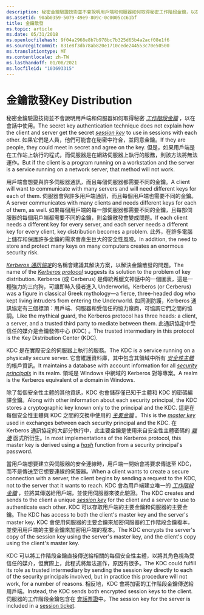 ```yaml
---
description: 秘密金鑰驗證技術並不會說明用戶端和伺服器如何取得秘密工作階段金鑰，以在會話中使用。
ms.assetid: 90ab0359-5079-49e9-809c-0c0005cc61bf
title: 金鑰散發
ms.topic: article
ms.date: 05/31/2018
ms.openlocfilehash: 9f04a2968e8b7b978bc7b325d65b4a2acf08e1f6
ms.sourcegitcommit: 831e8f3db78ab820e1710cede244553c70e50500
ms.translationtype: MT
ms.contentlocale: zh-TW
ms.lasthandoff: 01/08/2021
ms.locfileid: "103693315"
---
```

# <a name="key-distribution"></a><span data-ttu-id="62fdd-103">金鑰散發</span><span class="sxs-lookup"><span data-stu-id="62fdd-103">Key Distribution</span></span>

<span data-ttu-id="62fdd-104">秘密金鑰驗證技術並不會說明用戶端和伺服器如何取得秘密 [*工作階段金鑰*](../secgloss/s-gly.md) ，以在會話中使用。</span><span class="sxs-lookup"><span data-stu-id="62fdd-104">The secret key authentication technique does not explain how the client and server get the secret [*session key*](../secgloss/s-gly.md) to use in sessions with each other.</span></span> <span data-ttu-id="62fdd-105">如果它們是人員，他們可能會在秘密中符合，並同意金鑰。</span><span class="sxs-lookup"><span data-stu-id="62fdd-105">If they are people, they could meet in secret and agree on the key.</span></span> <span data-ttu-id="62fdd-106">但是，如果用戶端是在工作站上執行的程式，而伺服器是在網路伺服器上執行的服務，則該方法將無法運作。</span><span class="sxs-lookup"><span data-stu-id="62fdd-106">But if the client is a program running on a workstation and the server is a service running on a network server, that method will not work.</span></span>

<span data-ttu-id="62fdd-107">用戶端會想要與許多伺服器通訊，而且每個伺服器都需要不同的金鑰。</span><span class="sxs-lookup"><span data-stu-id="62fdd-107">A client will want to communicate with many servers and will need different keys for each of them.</span></span> <span data-ttu-id="62fdd-108">伺服器會與許多用戶端通訊，而且每個用戶端也需要不同的金鑰。</span><span class="sxs-lookup"><span data-stu-id="62fdd-108">A server communicates with many clients and needs different keys for each of them, as well.</span></span> <span data-ttu-id="62fdd-109">如果每個用戶端的每一部伺服器都需要不同的金鑰，且每部伺服器的每個用戶端都需要不同的金鑰，則金鑰散發會變成問題。</span><span class="sxs-lookup"><span data-stu-id="62fdd-109">If each client needs a different key for every server, and each server needs a different key for every client, key distribution becomes a problem.</span></span> <span data-ttu-id="62fdd-110">此外，在許多電腦上儲存和保護許多金鑰的需求會產生巨大的安全性風險。</span><span class="sxs-lookup"><span data-stu-id="62fdd-110">In addition, the need to store and protect many keys on many computers creates an enormous security risk.</span></span>

<span data-ttu-id="62fdd-111">[*Kerberos 通訊協定*](../secgloss/k-gly.md)的名稱會建議其解決方案，以解決金鑰散發的問題。</span><span class="sxs-lookup"><span data-stu-id="62fdd-111">The name of the [*Kerberos protocol*](../secgloss/k-gly.md) suggests its solution to the problem of key distribution.</span></span> <span data-ttu-id="62fdd-112">Kerberos (或 Cerberus) 是傳統希臘文神話中的一個圖表，這是一種強力的三向狗，可讓即時入侵者進入 Underworld。</span><span class="sxs-lookup"><span data-stu-id="62fdd-112">Kerberos (or Cerberus) was a figure in classical Greek mythology—a fierce, three-headed dog who kept living intruders from entering the Underworld.</span></span> <span data-ttu-id="62fdd-113">如同測防護，Kerberos 通訊協定有三個標頭：用戶端、伺服器和受信任的協力廠商，可協調它們之間的協調。</span><span class="sxs-lookup"><span data-stu-id="62fdd-113">Like the mythical guard, the Kerberos protocol has three heads: a client, a server, and a trusted third party to mediate between them.</span></span> <span data-ttu-id="62fdd-114">此通訊協定中受信任的媒介是金鑰發佈中心 (KDC) 。</span><span class="sxs-lookup"><span data-stu-id="62fdd-114">The trusted intermediary in this protocol is the Key Distribution Center (KDC).</span></span>

<span data-ttu-id="62fdd-115">KDC 是在實際安全的伺服器上執行的服務。</span><span class="sxs-lookup"><span data-stu-id="62fdd-115">The KDC is a service running on a physically secure server.</span></span> <span data-ttu-id="62fdd-116">它會維護資料庫，其中包含其領域中所有 [*安全性主體*](../secgloss/s-gly.md) 的帳戶資訊。</span><span class="sxs-lookup"><span data-stu-id="62fdd-116">It maintains a database with account information for all [*security principals*](../secgloss/s-gly.md) in its realm.</span></span> <span data-ttu-id="62fdd-117">領域是 Windows 中網域的 Kerberos 對等專案。</span><span class="sxs-lookup"><span data-stu-id="62fdd-117">A realm is the Kerberos equivalent of a domain in Windows.</span></span>

<span data-ttu-id="62fdd-118">除了每個安全性主體的其他資訊，KDC 也會儲存僅已知于主體和 KDC 的密碼編譯金鑰。</span><span class="sxs-lookup"><span data-stu-id="62fdd-118">Along with other information about each security principal, the KDC stores a cryptographic key known only to the principal and the KDC.</span></span> <span data-ttu-id="62fdd-119">這是在每個安全性主體與 KDC 之間的交換中使用的 [*主要金鑰*](../secgloss/m-gly.md) 。</span><span class="sxs-lookup"><span data-stu-id="62fdd-119">This is the [*master key*](../secgloss/m-gly.md) used in exchanges between each security principal and the KDC.</span></span> <span data-ttu-id="62fdd-120">在 Kerberos 通訊協定的大部分執行中，此主要金鑰是使用來自安全性主體密碼的 [*雜湊*](../secgloss/h-gly.md) 函式所衍生。</span><span class="sxs-lookup"><span data-stu-id="62fdd-120">In most implementations of the Kerberos protocol, this master key is derived using a [*hash*](../secgloss/h-gly.md) function from a security principal's password.</span></span>

<span data-ttu-id="62fdd-121">當用戶端想要建立與伺服器的安全連線時，用戶端一開始會將要求傳送至 KDC，而不是傳送至它想要連線的伺服器。</span><span class="sxs-lookup"><span data-stu-id="62fdd-121">When a client wants to create a secure connection with a server, the client begins by sending a request to the KDC, not to the server that it wants to reach.</span></span> <span data-ttu-id="62fdd-122">KDC 會為用戶端建立唯一的 [*工作階段金鑰*](../secgloss/s-gly.md) ，並將其傳送給用戶端，並使用伺服器來彼此驗證。</span><span class="sxs-lookup"><span data-stu-id="62fdd-122">The KDC creates and sends to the client a unique [*session key*](../secgloss/s-gly.md) for the client and a server to use to authenticate each other.</span></span> <span data-ttu-id="62fdd-123">KDC 可以存取用戶端的主要金鑰和伺服器的主要金鑰。</span><span class="sxs-lookup"><span data-stu-id="62fdd-123">The KDC has access to both the client's master key and the server's master key.</span></span> <span data-ttu-id="62fdd-124">KDC 會使用伺服器的主要金鑰來加密伺服器的工作階段金鑰複本，並使用用戶端的主要金鑰來加密用戶端的複本。</span><span class="sxs-lookup"><span data-stu-id="62fdd-124">The KDC encrypts the server's copy of the session key using the server's master key, and the client's copy using the client's master key.</span></span>

<span data-ttu-id="62fdd-125">KDC 可以將工作階段金鑰直接傳送給相關的每個安全性主體，以將其角色視為受信任的媒介，但實際上，此程式將無法運作，原因有很多。</span><span class="sxs-lookup"><span data-stu-id="62fdd-125">The KDC could fulfill its role as trusted intermediary by sending the session key directly to each of the security principals involved, but in practice this procedure will not work, for a number of reasons.</span></span> <span data-ttu-id="62fdd-126">相反地，KDC 會將加密的工作階段金鑰傳送給用戶端。</span><span class="sxs-lookup"><span data-stu-id="62fdd-126">Instead, the KDC sends both encrypted session keys to the client.</span></span> <span data-ttu-id="62fdd-127">伺服器的工作階段金鑰包含在 [會話票證](session-tickets.md)中。</span><span class="sxs-lookup"><span data-stu-id="62fdd-127">The session key for the server is included in a [session ticket](session-tickets.md).</span></span>

 

 
